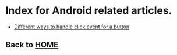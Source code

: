 # Index for Android related articles.
- [Different ways to handle click event for a button](./0001_different_ways_to_handle_button_click.md)

## Back to [HOME](../README.md)
